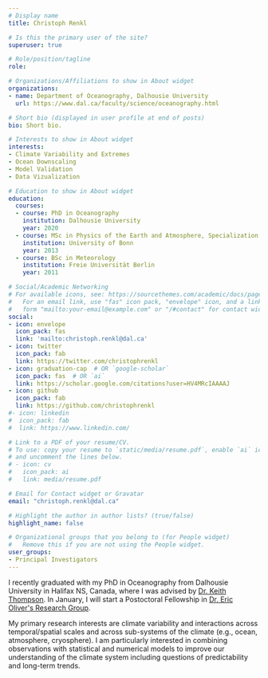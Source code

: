 ```yaml
---
# Display name
title: Christoph Renkl

# Is this the primary user of the site?
superuser: true

# Role/position/tagline
role:

# Organizations/Affiliations to show in About widget
organizations:
- name: Department of Oceanography, Dalhousie University
  url: https://www.dal.ca/faculty/science/oceanography.html

# Short bio (displayed in user profile at end of posts)
bio: Short bio.

# Interests to show in About widget
interests:
- Climate Variability and Extremes
- Ocean Downscaling
- Model Validation
- Data Vizualization

# Education to show in About widget
education:
  courses:
  - course: PhD in Oceanography
    institution: Dalhousie University
    year: 2020
  - course: MSc in Physics of the Earth and Atmosphere, Specialization in Meteorology
    institution: University of Bonn
    year: 2013
  - course: BSc in Meteorology
    institution: Freie Universität Berlin
    year: 2011

# Social/Academic Networking
# For available icons, see: https://sourcethemes.com/academic/docs/page-builder/#icons
#   For an email link, use "fas" icon pack, "envelope" icon, and a link in the
#   form "mailto:your-email@example.com" or "/#contact" for contact widget.
social:
- icon: envelope
  icon_pack: fas
  link: 'mailto:christoph.renkl@dal.ca'
- icon: twitter
  icon_pack: fab
  link: https://twitter.com/christophrenkl
- icon: graduation-cap  # OR `google-scholar`
  icon_pack: fas  # OR `ai`
  link: https://scholar.google.com/citations?user=HV4MRcIAAAAJ
- icon: github
  icon_pack: fab
  link: https://github.com/christophrenkl
#- icon: linkedin
#  icon_pack: fab
#  link: https://www.linkedin.com/

# Link to a PDF of your resume/CV.
# To use: copy your resume to `static/media/resume.pdf`, enable `ai` icons in `params.toml`, 
# and uncomment the lines below.
# - icon: cv
#   icon_pack: ai
#   link: media/resume.pdf

# Email for Contact widget or Gravatar
email: "christoph.renkl@dal.ca"

# Highlight the author in author lists? (true/false)
highlight_name: false

# Organizational groups that you belong to (for People widget)
#   Remove this if you are not using the People widget.
user_groups:
- Principal Investigators
---
```


I recently graduated with my PhD in Oceanography from Dalhousie University in Halifax NS, Canada, where I was advised by [Dr. Keith Thompson](http://www.phys.ocean.dal.ca/people/po/Thompson/Thompson_Keith.html). In January, I will start a Postoctoral Fellowship in [Dr. Eric Oliver's Research Group](https://ecjoliver.weebly.com).

My primary research interests are climate variability and interactions across temporal/spatial scales and across sub-systems of the climate (e.g., ocean, atmosphere, cryosphere). I am particularly interested in combining observations with statistical and numerical models to improve our understanding of the climate system including questions of predictability and long-term trends.
